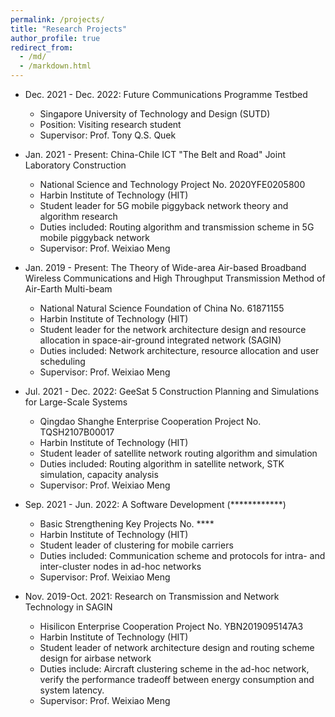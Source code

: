 ```yaml
---
permalink: /projects/
title: "Research Projects"
author_profile: true
redirect_from: 
  - /md/
  - /markdown.html
---
```




* Dec. 2021 - Dec. 2022: Future Communications Programme Testbed
  * Singapore University of Technology and Design (SUTD)
  * Position: Visiting research student
  * Supervisor: Prof. Tony Q.S. Quek


* Jan. 2021 - Present: China-Chile ICT "The Belt and Road" Joint Laboratory Construction
  * National Science and Technology Project No. 2020YFE0205800
  * Harbin Institute of Technology (HIT)
  * Student leader for 5G mobile piggyback network theory and algorithm research
  * Duties included: Routing algorithm and transmission scheme in 5G mobile piggyback network
  * Supervisor: Prof. Weixiao Meng

* Jan. 2019 - Present: The Theory of Wide-area Air-based Broadband Wireless Communications and High Throughput Transmission Method of Air-Earth Multi-beam
  * National Natural Science Foundation of China No. 61871155
  * Harbin Institute of Technology (HIT)
  * Student leader for the network architecture design and resource allocation in space-air-ground integrated network (SAGIN)
  * Duties included: Network architecture, resource allocation and user scheduling
  * Supervisor: Prof. Weixiao Meng


* Jul. 2021 - Dec. 2022: GeeSat 5 Construction Planning and Simulations for Large-Scale Systems
  * Qingdao Shanghe Enterprise Cooperation Project No. TQSH2107B00017
  * Harbin Institute of Technology (HIT)
  * Student leader of satellite network routing algorithm and simulation
  * Duties included: Routing algorithm in satellite network, STK simulation, capacity analysis
  * Supervisor: Prof. Weixiao Meng
  
  
* Sep. 2021 - Jun. 2022: A Software Development (************)
  * Basic Strengthening Key Projects No. ****
  * Harbin Institute of Technology (HIT)
  * Student leader of clustering for mobile carriers
  * Duties included: Communication scheme and protocols for intra- and inter-cluster nodes in ad-hoc networks
  * Supervisor: Prof. Weixiao Meng
  
 
* Nov. 2019-Oct. 2021: Research on Transmission and Network Technology in SAGIN
  * Hisilicon Enterprise Cooperation Project No. YBN2019095147A3 
  * Harbin Institute of Technology (HIT)
  * Student leader of network architecture design and routing scheme design for airbase network
  * Duties include: Aircraft clustering scheme in the ad-hoc network, verify the performance tradeoff between energy consumption and system latency.
  * Supervisor: Prof. Weixiao Meng

<!---
## Locations of key files/directories

* Basic config options: _config.yml
* Top navigation bar config: _data/navigation.yml
* Single pages: _pages/
* Collections of pages are .md or .html files in:
  * _publications/
  * _portfolio/
  * _posts/
  * _teaching/
  * _talks/
* Footer: _includes/footer.html
* Static files (like PDFs): /files/
* Profile image (can set in _config.yml): images/profile.png

## Tips and hints

* Name a file ".md" to have it render in markdown, name it ".html" to render in HTML.
* Go to the [commit list](https://github.com/academicpages/academicpages.github.io/commits/master) (on your repo) to find the last version Github built with Jekyll. 
  * Green check: successful build
  * Orange circle: building
  * Red X: error
  * No icon: not built

## Resources
 * [Liquid syntax guide](https://shopify.github.io/liquid/tags/control-flow/)

## Markdown guide

### Header three

#### Header four

##### Header five

###### Header six

## Blockquotes

Single line blockquote:

> Quotes are cool.

## Tables

### Table 1

| Entry            | Item   |                                                              |
| --------         | ------ | ------------------------------------------------------------ |
| [John Doe](#)    | 2016   | Description of the item in the list                          |
| [Jane Doe](#)    | 2019   | Description of the item in the list                          |
| [Doe Doe](#)     | 2022   | Description of the item in the list                          |

### Table 2

| Header1 | Header2 | Header3 |
|:--------|:-------:|--------:|
| cell1   | cell2   | cell3   |
| cell4   | cell5   | cell6   |
|-----------------------------|
| cell1   | cell2   | cell3   |
| cell4   | cell5   | cell6   |
|=============================|
| Foot1   | Foot2   | Foot3   |

## Definition Lists

Definition List Title
:   Definition list division.

Startup
:   A startup company or startup is a company or temporary organization designed to search for a repeatable and scalable business model.

#dowork
:   Coined by Rob Dyrdek and his personal body guard Christopher "Big Black" Boykins, "Do Work" works as a self motivator, to motivating your friends.

Do It Live
:   I'll let Bill O'Reilly [explain](https://www.youtube.com/watch?v=O_HyZ5aW76c "We'll Do It Live") this one.

## Unordered Lists (Nested)

  * List item one 
      * List item one 
          * List item one
          * List item two
          * List item three
          * List item four
      * List item two
      * List item three
      * List item four
  * List item two
  * List item three
  * List item four

## Ordered List (Nested)

  1. List item one 
      1. List item one 
          1. List item one
          2. List item two
          3. List item three
          4. List item four
      2. List item two
      3. List item three
      4. List item four
  2. List item two
  3. List item three
  4. List item four

## Buttons

Make any link standout more when applying the `.btn` class.

## Notices

**Watch out!** You can also add notices by appending `{: .notice}` to a paragraph.
{: .notice}

## HTML Tags

### Address Tag

<address>
  1 Infinite Loop<br /> Cupertino, CA 95014<br /> United States
</address>

### Anchor Tag (aka. Link)

This is an example of a [link](http://github.com "Github").

### Abbreviation Tag

The abbreviation CSS stands for "Cascading Style Sheets".

*[CSS]: Cascading Style Sheets

### Cite Tag

"Code is poetry." ---<cite>Automattic</cite>

### Code Tag

You will learn later on in these tests that `word-wrap: break-word;` will be your best friend.

### Strike Tag

This tag will let you <strike>strikeout text</strike>.

### Emphasize Tag

The emphasize tag should _italicize_ text.

### Insert Tag

This tag should denote <ins>inserted</ins> text.

### Keyboard Tag

This scarcely known tag emulates <kbd>keyboard text</kbd>, which is usually styled like the `<code>` tag.

### Preformatted Tag

This tag styles large blocks of code.

<pre>
.post-title {
  margin: 0 0 5px;
  font-weight: bold;
  font-size: 38px;
  line-height: 1.2;
  and here's a line of some really, really, really, really long text, just to see how the PRE tag handles it and to find out how it overflows;
}
</pre>

### Quote Tag

<q>Developers, developers, developers&#8230;</q> &#8211;Steve Ballmer

### Strong Tag

This tag shows **bold text**.

### Subscript Tag

Getting our science styling on with H<sub>2</sub>O, which should push the "2" down.

### Superscript Tag

Still sticking with science and Isaac Newton's E = MC<sup>2</sup>, which should lift the 2 up.

### Variable Tag

This allows you to denote <var>variables</var>.
-->

